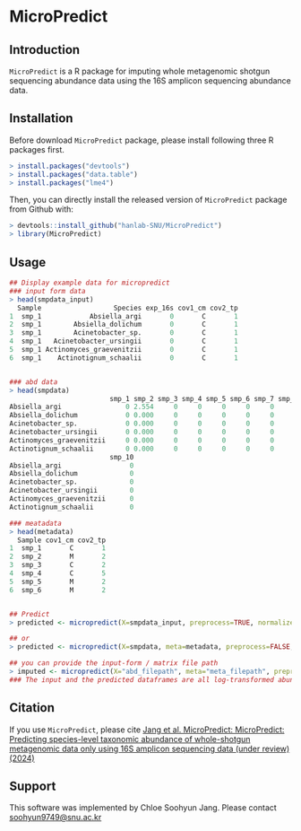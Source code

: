 MicroPredict
===================

Introduction
------------
`MicroPredict` is a R package for imputing whole metagenomic shotgun sequencing abundance data using the 16S amplicon sequencing abundance data.

Installation
------------
Before download `MicroPredict` package, please install following three R packages first.

``` r
> install.packages("devtools")
> install.packages("data.table")
> install.packages("lme4")
```

Then, you can directly install the released version of `MicroPredict` package from Github with:

``` r
> devtools::install_github("hanlab-SNU/MicroPredict")
> library(MicroPredict)
```

Usage
------------
``` r
## Display example data for micropredict
### input form data
> head(smpdata_input)
  Sample                  Species exp_16s cov1_cm cov2_tp
1  smp_1            Absiella_argi       0       C       1
2  smp_1        Absiella_dolichum       0       C       1
3  smp_1        Acinetobacter_sp.       0       C       1
4  smp_1   Acinetobacter_ursingii       0       C       1
5  smp_1 Actinomyces_graevenitzii       0       C       1
6  smp_1    Actinotignum_schaalii       0       C       1


### abd data
> head(smpdata)
                         smp_1 smp_2 smp_3 smp_4 smp_5 smp_6 smp_7 smp_8 smp_9
Absiella_argi                0 2.554     0     0     0     0     0     0     0
Absiella_dolichum            0 0.000     0     0     0     0     0     0     0
Acinetobacter_sp.            0 0.000     0     0     0     0     0     0     0
Acinetobacter_ursingii       0 0.000     0     0     0     0     0     0     0
Actinomyces_graevenitzii     0 0.000     0     0     0     0     0     0     0
Actinotignum_schaalii        0 0.000     0     0     0     0     0     0     0
                         smp_10
Absiella_argi                 0
Absiella_dolichum             0
Acinetobacter_sp.             0
Acinetobacter_ursingii        0
Actinomyces_graevenitzii      0
Actinotignum_schaalii         0

### meatadata
> head(metadata)
  Sample cov1_cm cov2_tp
1  smp_1       C       1
2  smp_2       M       2
3  smp_3       C       2
4  smp_4       C       5
5  smp_5       M       2
6  smp_6       M       2


## Predict
> predicted <- micropredict(X=smpdata_input, preprocess=TRUE, normalized=TRUE)

## or
> predicted <- micropredict(X=smpdata, meta=metadata, preprocess=FALSE, normalized=FALSE) 

## you can provide the input-form / matrix file path
> imputed <- micropredict(X="abd_filepath", meta="meta_filepath", preprocess=FALSE, normalized=FALSE, sep=",") 
### The input and the predicted dataframes are all log-transformed abundances 

```


Citation
----------
If you use `MicroPredict`, please cite [Jang et al. MicroPredict: MicroPredict: Predicting species-level taxonomic abundance of whole-shotgun metagenomic data only using 16S amplicon sequencing data (under review) (2024)](www.)


Support
----------
This software was implemented by Chloe Soohyun Jang. Please contact soohyun9749@snu.ac.kr
